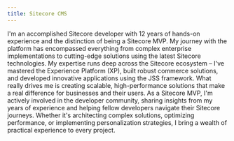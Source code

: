 ```yaml
---
title: Sitecore CMS
---
```


I'm an accomplished Sitecore developer with 12 years of hands-on experience and the distinction of being a Sitecore MVP. My journey with the platform has encompassed everything from complex enterprise implementations to cutting-edge solutions using the latest Sitecore technologies.
My expertise runs deep across the Sitecore ecosystem – I've mastered the Experience Platform (XP), built robust commerce solutions, and developed innovative applications using the JSS framework. What really drives me is creating scalable, high-performance solutions that make a real difference for businesses and their users.
As a Sitecore MVP, I'm actively involved in the developer community, sharing insights from my years of experience and helping fellow developers navigate their Sitecore journeys. Whether it's architecting complex solutions, optimizing performance, or implementing personalization strategies, I bring a wealth of practical experience to every project.
